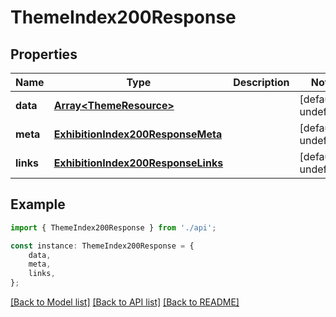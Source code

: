 # ThemeIndex200Response


## Properties

Name | Type | Description | Notes
------------ | ------------- | ------------- | -------------
**data** | [**Array&lt;ThemeResource&gt;**](ThemeResource.md) |  | [default to undefined]
**meta** | [**ExhibitionIndex200ResponseMeta**](ExhibitionIndex200ResponseMeta.md) |  | [default to undefined]
**links** | [**ExhibitionIndex200ResponseLinks**](ExhibitionIndex200ResponseLinks.md) |  | [default to undefined]

## Example

```typescript
import { ThemeIndex200Response } from './api';

const instance: ThemeIndex200Response = {
    data,
    meta,
    links,
};
```

[[Back to Model list]](../README.md#documentation-for-models) [[Back to API list]](../README.md#documentation-for-api-endpoints) [[Back to README]](../README.md)

